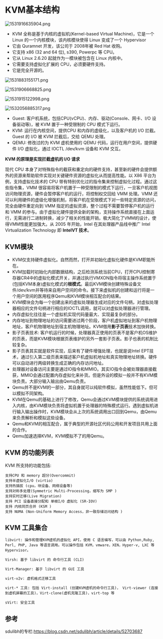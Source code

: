 # KVM基本结构


![1531916635904.png](image/1531916635904.png)

* KVM 全称是基于内核的虚拟机(Kernel-based Virtual Machine)，它是一个 Linux 的一个内核模块，该内核模块使得 Linux 变成了一个 Hypervisor
* 它由 Quramnet 开发，该公司于 2008年被 Red Hat 收购。
* 它支持 x86 (32 and 64 位), s390, Powerpc 等 CPU。
* 它从 Linux 2.6.20 起就作为一模块被包含在 Linux 内核中。
* 它需要支持虚拟化扩展的 CPU，必须要硬件支持。
* 它是完全开源的。

![1531883155171.png](image/1531883155171.png)

![1531906668825.png](image/1531906668825.png)

![1531915122998.png](image/1531915122998.png)

![1532056885317.png](image/1532056885317.png)



* Guest: 客户机系统，包括CPU(vCPU)、内存、驱动(Console、网卡、I/O 设备驱动等)，被 KVM 置于一种受限制的 CPU 模式下运行。
* KVM: 运行在内核空间，提供CPU 和内存的虚级化，以及客户机的 I/O 拦截。Guest 的 I/O 被 KVM 拦截后，交给 QEMU 处理。
* QEMU: 修改过的为 KVM 虚机使用的 QEMU 代码，运行在用户空间，提供硬件 I/O 虚拟化，通过 IOCTL /dev/kvm 设备和 KVM 交互。

**KVM 的原理是实现拦截虚机的 I/O 请求**

现代 CPU 本身了对特殊指令的截获和重定向的硬件支持，甚至新的硬件会提供额外的资源来帮助软件实现对关键硬件资源的虚拟化从而提高性能。以 X86 平台为例，支持虚拟化技术的 CPU  带有特别优化过的指令集来控制虚拟化过程。通过这些指令集，VMM 很容易将客户机置于一种受限制的模式下运行，一旦客户机视图访问物理资源，硬件会暂停客户机的运行，将控制权交回给 VMM 处理。VMM 还可以利用硬件的虚级化增强机制，将客户机在受限模式下对一些特定资源的访问，完全由硬件重定向到 VMM 指定的虚拟资源，整个过程不需要暂停客户机的运行和 VMM 的参与。由于虚拟化硬件提供全新的架构，支持操作系统直接在上面运行，无需进行二进制转换，减少了相关的性能开销，极大简化了VMM的设计，使得VMM性能更加强大。从 2005 年开始，Intel 在其处理器产品线中推广 Intel Virtualization Technology 即 **IntelVT 技术**。


## KVM模块

* KVM仅支持硬件虚拟化。自然而然，打开并初始化虚拟化硬件是KVM职能所在。
* KVM加载时初始化内部数据结构，之后检测系统当前CPU，打开CPU控制寄存器CR4中的虚拟化模式开关，并通过执行VMXON指令将宿主操作系统置于(包括KVM本身)虚拟化模式的**根模式**。最后KVM模块创建特殊设备文件/dev/kvm并等待来自用户空间的命令。接下来虚拟机的创建和运行将是一个用户空间的医用程序Qemu和KVM模块相互配合的结果。
* KVM模块会为每一个创建出来的虚拟处理器生成对应的文件句柄，对虚拟处理器相应的文件句柄进行相应的IOCTL调用，就可以对虚拟处理器进行管理。
* 内存虚拟化往往是一个虚拟机实现代码量最大、实现最复杂的部分。
* 内存地址到物理地址的访问需要进过两个阶段，客户机虚拟地址到客户机物理地址，客户机物理地址到宿主机物理地址。KVM借用**影子页表**技术加快转换。
* 影子页表技术: 客户机运行的时候，处理器真正使用的页表不是客户机OS维护的页表，而是KVM模块根据页表维护的另外一套影子页表。影子也表的机制比较复杂。
* 影子页表其实就是软件实现，后来有了硬件增强处理，也就是说Intel EPT技术，通过引入第二级页表来描述客户机虚拟机地址和真实物理地址转换。硬件可以自动进行两级转换生成正确的内存访问地址。
* 处理器对设备访问主要是通过IO指令和MMIO。其实IO指令会被处理器直接截获，MMIO会通过配置内存虚拟化来补货。但是外设的模拟一般并不有KVM模块负责。大部分输入输出由Qemu负责。
* Qemu并不是KVM的一部分，其自身就可以纯软件模拟，虽然性能低下。但可以模拟不同架构。
* KVM在Qemu的基础上进行了修改，Qemu会通过KVM模块提供的系统调用进入内核，由KVM模块负责将虚拟机置于处理器的特殊模式运行。遇到虚拟机进行输入输出操作时，KVM模块会从上次的系统调用出口回到Qemu，由Qemu来负责解析和模拟这些设备。
* Qemu和KVM的相互配合，属于典型的开源社区代码公用和开发项目共用上面的合作。
* Qemu加速选择KVM，KVM模拟不了的用Qemu。

## KVM 的功能列表

KVM 所支持的功能包括: 
```
支持CPU 和 memory 超分(Overcommit)
支持半虚拟化I/O (virtio)
支持热插拔 (cpu，块设备、网络设备等)
支持对称多处理(Symmetric Multi-Processing，缩写为 SMP )
支持实时迁移(Live Migration)
支持 PCI 设备直接分配和 单根I/O 虚拟化 (SR-IOV)
支持 内核同页合并 (KSM )
支持 NUMA (Non-Uniform Memory Access，非一致存储访问结构 )
```

## KVM 工具集合
```
libvirt: 操作和管理KVM虚机的虚拟化 API，使用 C 语言编写，可以由 Python,Ruby, Perl, PHP, Java 等语言调用。可以操作包括 KVM，vmware，XEN，Hyper-v, LXC 等 Hypervisor。

Virsh: 基于 libvirt 的 命令行工具 (CLI)

Virt-Manager: 基于 libvirt 的 GUI 工具

virt-v2v: 虚机格式迁移工具

virt-* 工具: 包括 Virt-install (创建KVM虚机的命令行工具)， Virt-viewer (连接到虚机屏幕的工具)，Virt-clone(虚机克隆工具)，virt-top 等

sVirt: 安全工具
```
## 参考

sdulibh的专栏:<https://blog.csdn.net/sdulibh/article/details/52703687>
